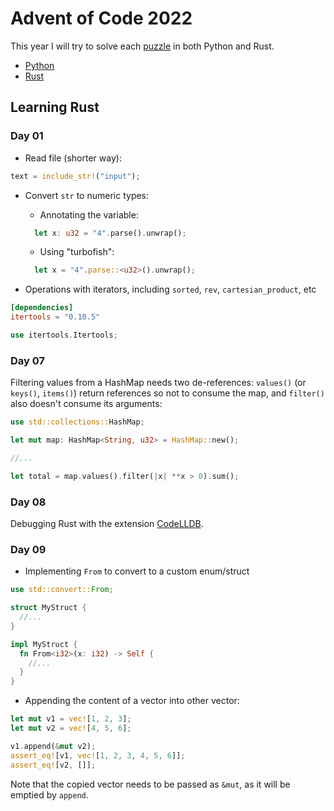 # Advent of Code 2022

This year I will try to solve each [puzzle](https://adventofcode.com/2022) in both Python and Rust.

* [Python](Python/README.md)
* [Rust](Rust/README.md)

## Learning Rust

### Day 01

* Read file (shorter way):

```rust
text = include_str!("input");
```

* Convert `str` to numeric types:

  * Annotating the variable:

  ```rust
    let x: u32 = "4".parse().unwrap(); 
  ```

  * Using "turbofish":

  ```rust
    let x = "4".parse::<u32>().unwrap();
  ```

* Operations with iterators, including `sorted`, `rev`, `cartesian_product`, etc

```toml
[dependencies]
itertools = "0.10.5"
```

```rust
use itertools.Itertools;
```

### Day 07

Filtering values from a HashMap needs two de-references: `values()` (or `keys()`, `items()`) return references so not to consume the map, and `filter()` also doesn't consume its arguments:

```rust
use std::collections::HashMap;

let mut map: HashMap<String, u32> = HashMap::new();

//...

let total = map.values().filter(|x| **x > 0).sum();
```

### Day 08

Debugging Rust with the extension [CodeLLDB](https://marketplace.visualstudio.com/items?itemName=vadimcn.vscode-lldb).

### Day 09

* Implementing `From` to convert to a custom enum/struct

```rust
use std::convert::From;

struct MyStruct {
  //...
}

impl MyStruct {
  fn From<i32>(x: i32) -> Self {
    //...
  }
}
```

* Appending the content of a vector into other vector:

```rust
let mut v1 = vec![1, 2, 3];
let mut v2 = vec![4, 5, 6];

v1.append(&mut v2);
assert_eq![v1, vec![1, 2, 3, 4, 5, 6]];
assert_eq![v2, []];
```

Note that the copied vector needs to be passed as `&mut`, as it will be emptied by `append`.

